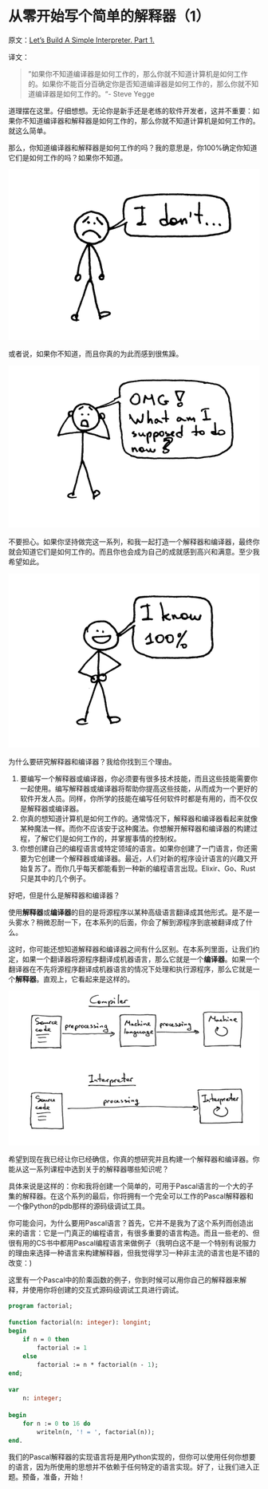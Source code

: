 # 从零开始写个简单的解释器（1）
原文：[Let’s Build A Simple Interpreter. Part 1.](https://ruslanspivak.com/lsbasi-part1/)

译文：

> ”如果你不知道编译器是如何工作的，那么你就不知道计算机是如何工作的。如果你不能百分百确定你是否知道编译器是如何工作的，那么你就不知道编译器是如何工作的。“- Steve Yegge

道理摆在这里。仔细想想。无论你是新手还是老练的软件开发者，这并不重要：如果你不知道编译器和解释器是如何工作的，那么你就不知道计算机是如何工作的。就这么简单。

那么，你知道编译器和解释器是如何工作的吗？我的意思是，你100%确定你知道它们是如何工作的吗？如果你不知道。

![](./images/01/lsbasi_part1_i_dont_know.png)

或者说，如果你不知道，而且你真的为此而感到很焦躁。

![](./images/01/lsbasi_part1_omg.png)

不要担心。如果你坚持做完这一系列，和我一起打造一个解释器和编译器，最终你就会知道它们是如何工作的。而且你也会成为自己的成就感到高兴和满意。至少我希望如此。

![](./images/01/lsbasi_part1_i_know.png)

为什么要研究解释器和编译器？我给你找到三个理由。

1. 要编写一个解释器或编译器，你必须要有很多技术技能，而且这些技能需要你一起使用。编写解释器或编译器将帮助你提高这些技能，从而成为一个更好的软件开发人员。同样，你所学的技能在编写任何软件时都是有用的，而不仅仅是解释器或编译器。
2. 你真的想知道计算机是如何工作的。通常情况下，解释器和编译器看起来就像某种魔法一样。而你不应该安于这种魔法。你想解开解释器和编译器的构建过程，了解它们是如何工作的，并掌握事情的控制权。
3. 你想创建自己的编程语言或特定领域的语言。如果你创建了一门语言，你还需要为它创建一个解释器或编译器。最近，人们对新的程序设计语言的兴趣又开始复苏了。而你几乎每天都能看到一种新的编程语言出现。Elixir、Go、Rust只是其中的几个例子。

好吧，但是什么是解释器和编译器？

使用**解释器**或**编译器**的目的是将源程序以某种高级语言翻译成其他形式。是不是一头雾水？稍微忍耐一下，在本系列的后面，你会了解到源程序到底被翻译成了什么。

这时，你可能还想知道解释器和编译器之间有什么区别。在本系列里面，让我们约定，如果一个翻译器将源程序翻译成机器语言，那么它就是一个**编译器**。如果一个翻译器在不先将源程序翻译成机器语言的情况下处理和执行源程序，那么它就是一个**解释器**。直观上，它看起来是这样的。

![](./images/01/lsbasi_part1_compiler_interpreter.png)

希望到现在我已经让你已经确信，你真的想研究并且构建一个解释器和编译器。你能从这一系列课程中选到关于的解释器哪些知识呢？

具体来说是这样的：你和我将创建一个简单的，可用于Pascal语言的一个大的子集的解释器。在这个系列的最后，你将拥有一个完全可以工作的Pascal解释器和一个像Python的pdb那样的源码级调试工具。

你可能会问，为什么要用Pascal语言？首先，它并不是我为了这个系列而创造出来的语言：它是一门真正的编程语言，有很多重要的语言构造。而且一些老的、但很有用的CS书中都用Pascal编程语言来做例子（我明白这不是一个特别有说服力的理由来选择一种语言来构建解释器，但我觉得学习一种非主流的语言也是不错的改变：)

这里有一个Pascal中的阶乘函数的例子，你到时候可以用你自己的解释器来解释，并使用你将创建的交互式源码级调试工具进行调试。

```pascal
program factorial;

function factorial(n: integer): longint;
begin
    if n = 0 then
        factorial := 1
    else
        factorial := n * factorial(n - 1);
end;

var
    n: integer;

begin
    for n := 0 to 16 do
        writeln(n, '! = ', factorial(n));
end.
```

我们的Pascal解释器的实现语言将是用Python实现的，但你可以使用任何你想要的语言，因为所使用的思想并不依赖于任何特定的语言实现。好了，让我们进入正题。预备，准备，开始！